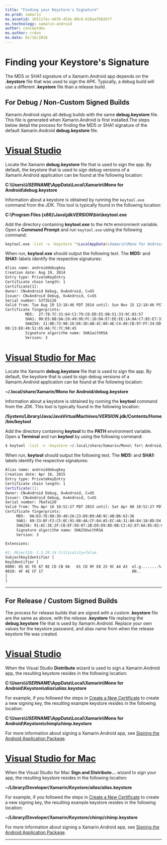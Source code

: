 ```yaml
---
title: "Finding your Keystore's Signature"
ms.prod: xamarin
ms.assetid: 1b511fec-e6f6-453e-89c8-810aafb02b77
ms.technology: xamarin-android
author: conceptdev
ms.author: crdun
ms.date: 02/16/2018
---
```


# Finding your Keystore's Signature

The MD5 or SHA1 signature of a Xamarin.Android app depends on the
**.keystore** file that was used to sign the APK. Typically, a debug
build will use a different **.keystore** file than a release build.

## For Debug / Non-Custom Signed Builds

Xamarin.Android signs all debug builds with the same **debug.keystore**
file. This file is generated when Xamarin.Android is first
installed.The steps below detail the process for finding the MD5 or
SHA1 signature of the default Xamarin.Android **debug.keystore** file.

# [Visual Studio](#tab/windows)

Locate the Xamarin **debug.keystore** file that is used to sign the
app. By default, the keystore that is used to sign debug versions of
a Xamarin.Android application can be found at the following
location:

**C:\\Users\\*USERNAME*\\AppData\\Local\\Xamarin\\Mono for Android\\debug.keystore**

Information about a keystore is obtained by running the `keytool.exe`
command from the JDK. This tool is typically found in the following location:

**C:\\Program Files (x86)\\Java\\jdk*VERSION*\\bin\\keytool.exe**

Add the directory containing **keytool.exe** to the `PATH` environment variable.
Open a **Command Prompt** and run `keytool.exe` using the following command:

```cmd
keytool.exe -list -v -keystore "%LocalAppData%\Xamarin\Mono for Android\debug.keystore" -alias androiddebugkey -storepass android -keypass android
```

When run, **keytool.exe** should output the following text. The **MD5:** and **SHA1:** labels identify the respective signatures:

```cmd
Alias name: androiddebugkey
Creation date: Aug 19, 2014
Entry type: PrivateKeyEntry
Certificate chain length: 1
Certificate[1]:
Owner: CN=Android Debug, O=Android, C=US
Issuer: CN=Android Debug, O=Android, C=US
Serial number: 53f3b126
Valid from: Tue Aug 19 13:18:46 PDT 2014 until: Sun Nov 15 12:18:46 PST 2043
Certificate fingerprints:
         MD5:  27:78:7C:31:64:C2:79:C6:ED:E5:80:51:33:9C:03:57
         SHA1: 00:E5:8B:DA:29:49:9D:FC:1D:DA:E7:EE:EE:1A:8A:C7:85:E7:31:23
         SHA256: 21:0D:73:90:1D:D6:3D:AB:4C:80:4E:C4:A9:CB:97:FF:34:DD:B4:42:FC:
08:13:E0:49:51:65:A6:7C:7C:90:45
         Signature algorithm name: SHA1withRSA
         Version: 3
```


# [Visual Studio for Mac](#tab/macos)

Locate the Xamarin **debug.keystore** file that is used to sign the
app. By default, the keystore that is used to sign debug versions of
a Xamarin.Android application can be found at the following
location:

**~/.local/share/Xamarin/Mono for Android/debug.keystore**


Information about a keystore is obtained by running the **keytool**
command from the JDK. This tool is typically found in the following
location:

**/System/Library/Java/JavaVirtualMachines/*VERSION*.jdk/Contents/Home/bin/keytool**

Add the directory containing **keytool** to the **PATH** environment variable.
Open a **Terminal** and run **keytool**
by using the following command:

```bash
$ keytool -list -v -keystore ~/.local/share/Xamarin/Mono\ for\ Android/debug.keystore -alias androiddebugkey -storepass android -keypass android
```

When run, **keytool** should output the following text. The **MD5:** and **SHA1:** labels identify the respective signatures:

```bash
Alias name: androiddebugkey
Creation date: Apr 16, 2015
Entry type: PrivateKeyEntry
Certificate chain length: 1
Certificate[1]:
Owner: CN=Android Debug, O=Android, C=US
Issuer: CN=Android Debug, O=Android, C=US
Serial number: 76afa120
Valid from: Thu Apr 16 10:52:27 PDT 2015 until: Sat Apr 08 10:52:27 PDT 2045
Certificate fingerprints:
     MD5:  0A:D3:7E:80:3D:40:2A:23:89:B9:AB:9C:4B:B6:63:36
     SHA1: 89:33:8F:F2:C5:0C:91:08:4A:CF:04:A5:EC:4A:31:80:84:18:0D:D4
     SHA256: 91:AC:3E:2F:CB:EF:50:07:2B:E0:D9:8D:8B:C2:42:87:6A:85:02:86:EB:44:84:10:34:02:ED:35:CE:C6:38:47
     Signature algorithm name: SHA256withRSA
     Version: 3

Extensions:

#1: ObjectId: 2.5.29.14 Criticality=false
SubjectKeyIdentifier [
KeyIdentifier [
0000: 65 6C FE 67 8E CD CB 9A   01 CD 9F E8 25 9C A4 A3  el.g........%...
0010: 4F 4E CF 17                                        ON..
]
]
```

-----

## For Release / Custom Signed Builds

The process for release builds that are signed with a custom
**.keystore** file are the same as above, with the release
**.keystore** file replacing the **debug.keystore** file that is used
by Xamarin.Android. Replace your own values for the keystore password,
and alias name from when the release keystore file was created.

# [Visual Studio](#tab/windows)

When the Visual Studio **Distribute**
wizard is used to sign a Xamarin.Android app, the resulting keystore resides in the following location:

**C:\\Users\\*USERNAME*\\AppData\\Local\\Xamarin\\Mono for Android\\Keystore\\*alias*\\*alias*.keystore**

For example, if you followed the steps in [Create a New Certificate](~/android/deploy-test/signing/index.md#newcertvs) to create a new signing key, the resulting example keystore resides in the following location:

**C:\\Users\\*USERNAME*\\AppData\\Local\\Xamarin\\Mono for Android\\Keystore\\chimp\\chimp.keystore**

For more information about signing a Xamarin.Android app, see
[Signing the Android Application Package](~/android/deploy-test/signing/index.md).


# [Visual Studio for Mac](#tab/macos)

When the Visual Studio for Mac **Sign and Distribute...**
wizard to sign your app, the resulting keystore resides in the following location:

**~/Library/Developer/Xamarin/Keystore/*alias*/*alias*.keystore**

For example, if you followed the steps in [Create a New Certificate](~/android/deploy-test/signing/index.md#newcertxs) to create a new signing key, the resulting example keystore resides in the following location:

**~/Library/Developer/Xamarin/Keystore/chimp/chimp.keystore**

For more information about signing a Xamarin.Android app, see
[Signing the Android Application Package](~/android/deploy-test/signing/index.md).


-----
